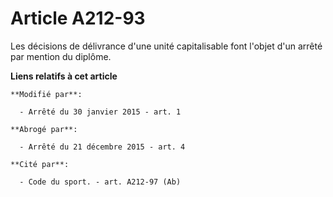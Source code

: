 # Article A212-93

Les décisions de délivrance d'une unité capitalisable font l'objet d'un arrêté par mention du diplôme.

**Liens relatifs à cet article**

	**Modifié par**:

	  - Arrêté du 30 janvier 2015 - art. 1

	**Abrogé par**:

	  - Arrêté du 21 décembre 2015 - art. 4

	**Cité par**:

	  - Code du sport. - art. A212-97 (Ab)

